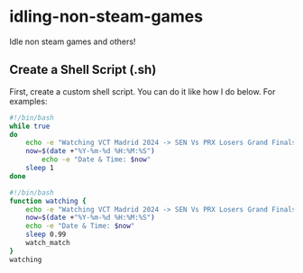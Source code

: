 # idling-non-steam-games
Idle non steam games and others!


## Create a Shell Script (.sh)
First, create a custom shell script. You can do it like how I do below.
For examples: 

```Bash
#!/bin/bash
while true
do
	echo -e "Watching VCT Madrid 2024 -> SEN Vs PRX Losers Grand Finals!"
	now=$(date +"%Y-%m-%d %H:%M:%S")
    	echo -e "Date & Time: $now"
	sleep 1
done
```

```Bash
#!/bin/bash
function watching {
	echo -e "Watching VCT Madrid 2024 -> SEN Vs PRX Losers Grand Finals!"
	now=$(date +"%Y-%m-%d %H:%M:%S")
    echo -e "Date & Time: $now"
	sleep 0.99
	watch_match
}
watching
```
